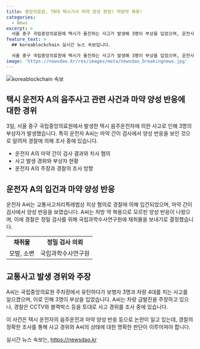 ```yaml
---
title: 중앙의료원, 70대 택시기사 마약 양성 판정! 처방약 복용!
categories:
  - News
excerpt: >
  서울 중구 국립중앙의료원에 택시가 돌진하는 사고가 발생해 3명이 부상을 입었으며, 운전사 A씨가 마약 간이 검사에서 양성 반응을 보였다. 경찰은 A씨를 치상 혐의로 입건하고, 정밀 검사를 위해 국립과학수사연구원에 소변 등을 보낼 예정이다. A씨는 급발진을 주장하고 있으나, 사고 경위에 대한 조사가 이어지고 있다. (단어수: 72/150자)
feature_text: >
  ## koreablockchain 실시간 뉴스 속보입니다.

  서울 중구 국립중앙의료원에 택시가 돌진하는 사고가 발생해 3명이 부상을 입었으며, 운전사 A씨가 마약 간이 검사에서 양성 반응을 보였다. 경찰은 A씨를 치상 혐의로 입건하고, 정밀 검사를 위해 국립과학수사연구원에 소변 등을 보낼 예정이다. A씨는 급발진을 주장하고 있으나, 사고 경위에 대한 조사가 이어지고 있다. (단어수: 72/150자)
image: 'https://newsdao.kr/res/images/meta/newsdao_breakingnews.jpg'
---
```


<p><img src="https://newsdao.kr/res/images/meta/newsdao_breakingnews.jpg" alt="koreablockchain 속보" /></p>

<h2 data-ke-size="size26">택시 운전자 A의 음주사고 관련 사건과 마약 양성 반응에 대한 경위</h2>

<p data-ke-size="size16">3일, 서울 중구 국립중앙의료원에서 발생한 택시 음주운전자에 의한 사고로 인해 3명의 부상자가 발생했습니다. 특히 운전자 A씨는 마약 간이 검사에서 양성 반응을 보인 것으로 알려져 경찰에 의해 조사 중에 있습니다. </p>

<ul>
  <li>운전자 A의 마약 간이 검사 결과와 치사 혐의</li>
  <li>사고 발생 경위와 부상자 현황</li>
  <li>운전자 A의 주장과 경찰의 조사 방향</li>
</ul>

<h2 data-ke-size="size26">운전자 A의 입건과 마약 양성 반응</h2>

<p data-ke-size="size16">운전자 A씨는 교통사고처리특례법상 치상 혐의로 경찰에 의해 입건되었으며, 마약 간이 검사에서 양성 반응을 보였습니다. A씨는 처방 약 복용으로 모르핀 양성 반응이 나왔으며, 이에 경찰은 정밀 검사를 위해 국립과학수사연구원에 채취물을 보내기로 결정했습니다. </p>

<table>
  <tr>
    <td style="text-align: center; height: 17px;"><b>채취물</b></td>
    <td style="text-align: center; height: 17px;"><b>정밀 검사 의뢰</b></td>
  </tr>
  <tr>
    <td style="text-align: center; height: 17px;">모발, 소변</td>
    <td style="text-align: center; height: 17px;">국립과학수사연구원</td>
  </tr>
</table>

<h2 data-ke-size="size26">교통사고 발생 경위와 주장</h2>

<p data-ke-size="size16">A씨는 국립중앙의료원 주차장에서 유턴하다가 보행자 3명과 차량 4대를 치는 사고를 일으켰으며, 이로 인해 3명이 부상을 입었습니다. A씨는 차량 급발진을 주장하고 있으나, 경찰은 CCTV와 블랙박스 등을 토대로 사고 경위를 조사 중에 있습니다.</p>

<p data-ke-size="size16">이 사건은 택시 운전자의 음주운전과 마약 양성 반응 등으로 논란이 일고 있는데, 경찰의 정확한 조사를 통해 사고 경위와 A씨의 상태에 대한 명확한 판단이 이루어져야 합니다.</p>
실시간 뉴스 속보는, <a href="https://newsdao.kr" rel="dofollow">https://newsdao.kr</a>


